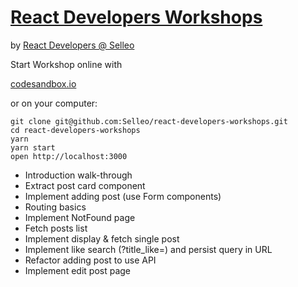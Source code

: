 # [React Developers Workshops](https://github.com/Selleo/react-developers-workshops)

by [React Developers @ Selleo](https://selleo.com/react-js)

Start Workshop online with

[codesandbox.io](https://codesandbox.io/s/github/Selleo/react-developers-workshops)
    
or on your computer:

    git clone git@github.com:Selleo/react-developers-workshops.git
    cd react-developers-workshops
    yarn
    yarn start
    open http://localhost:3000

- Introduction walk-through
- Extract post card component
- Implement adding post (use Form components)
- Routing basics
- Implement NotFound page
- Fetch posts list
- Implement display & fetch single post
- Implement like search (?title_like=) and persist query in URL
- Refactor adding post to use API
- Implement edit post page
